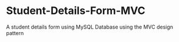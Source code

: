 # Student-Details-Form-MVC
A student details form using MySQL Database using the MVC design pattern
